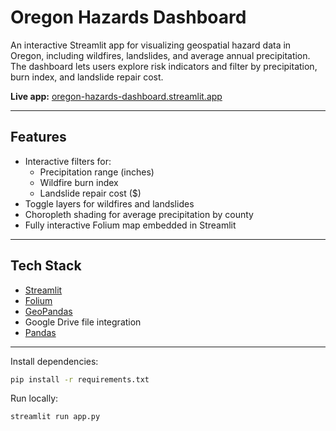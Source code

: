 # Oregon Hazards Dashboard

An interactive Streamlit app for visualizing geospatial hazard data in Oregon, including wildfires, landslides, and average annual precipitation. The dashboard lets users explore risk indicators and filter by precipitation, burn index, and landslide repair cost.

**Live app:** [oregon-hazards-dashboard.streamlit.app](https://oregon-hazards-dashboard.streamlit.app)

---

## Features

- Interactive filters for:
  - Precipitation range (inches)
  - Wildfire burn index
  - Landslide repair cost ($)
- Toggle layers for wildfires and landslides
- Choropleth shading for average precipitation by county
- Fully interactive Folium map embedded in Streamlit

---

## Tech Stack

- [Streamlit](https://streamlit.io/)
- [Folium](https://python-visualization.github.io/folium/)
- [GeoPandas](https://geopandas.org/)
- Google Drive file integration
- [Pandas](https://pandas.pydata.org/)

---

Install dependencies:

```bash
pip install -r requirements.txt
```

Run locally:

```
streamlit run app.py
```
